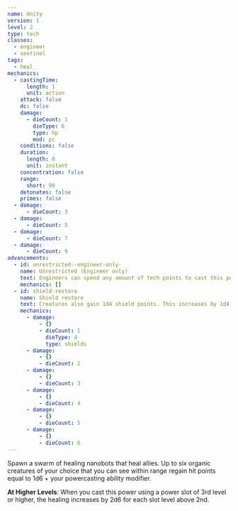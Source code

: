 ```yaml
---
name: Unity
version: 1
level: 2
type: tech
classes:
  - engineer
  - sentinel
tags:
  - heal
mechanics:
  - castingTime:
      length: 1
      unit: action
    attack: false
    dc: false
    damage:
      - dieCount: 1
        dieType: 6
        type: hp
        mod: pc
    conditions: false
    duration:
      length: 0
      unit: instant
    concentration: false
    range:
      short: 90
    detonates: false
    primes: false
  - damage:
      - dieCount: 3
  - damage:
      - dieCount: 5
  - damage:
      - dieCount: 7
  - damage:
      - dieCount: 9
advancements:
  - id: unrestricted--engineer-only-
    name: Unrestricted (Engineer only)
    text: Engineers can spend any amount of tech points to cast this power. They are not limited by their Tech Point Limit column.
    mechanics: []
  - id: shield-restore
    name: Shield restore
    text: Creatures also gain 1d4 shield points. This increases by 1d4 for each power slot above the 2nd.
    mechanics:
      - damage:
          - {}
          - dieCount: 1
            dieType: 4
            type: shields
      - damage:
          - {}
          - dieCount: 2
      - damage:
          - {}
          - dieCount: 3
      - damage:
          - {}
          - dieCount: 4
      - damage:
          - {}
          - dieCount: 5
      - damage:
          - {}
          - dieCount: 6
---
```

Spawn a swarm of healing nanobots that heal allies. Up to six organic creatures of your choice that you can see within range
regain hit points equal to 1d6 + your powercasting ability modifier.

__At Higher Levels__: When you cast this power using a power slot of 3rd level or higher, the healing increases
by 2d6 for each slot level above 2nd.
